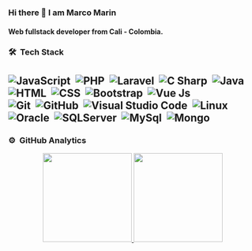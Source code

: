 ### Hi there 👋 I am Marco Marin

#### Web fullstack developer from Cali - Colombia.

### 🛠 &nbsp;Tech Stack

![JavaScript](https://img.shields.io/badge/-JavaScript-05122A?style=flat&logo=javascript)&nbsp;
![PHP](https://img.shields.io/badge/-PHP-05122A?style=flat&logo=php)&nbsp;
![Laravel](https://img.shields.io/badge/-Laravel-05122A?style=flat&logo=laravel)&nbsp;
![C Sharp](https://img.shields.io/badge/-CSharp-05122A?style=flat&logo=csharp)&nbsp;
![Java](https://img.shields.io/badge/-Java-05122A?style=flat&logo=java&logoColor=FFA518)\
![HTML](https://img.shields.io/badge/-HTML-05122A?style=flat&logo=HTML5)&nbsp;
![CSS](https://img.shields.io/badge/-CSS-05122A?style=flat&logo=CSS3&logoColor=1572B6)&nbsp;
![Bootstrap](https://img.shields.io/badge/-Bootstrap-05122A?style=flat&logo=bootstrap&logoColor=563D7C)&nbsp;
![Vue Js](https://img.shields.io/badge/-Vue-05122A?style=flat&logo=vuedotjs)\
![Git](https://img.shields.io/badge/-Git-05122A?style=flat&logo=git)&nbsp;
![GitHub](https://img.shields.io/badge/-GitHub-05122A?style=flat&logo=github)&nbsp;
![Visual Studio Code](https://img.shields.io/badge/-Visual%20Studio%20Code-05122A?style=flat&logo=visual-studio-code&logoColor=007ACC)&nbsp;
![Linux](https://img.shields.io/badge/-Linux-05122A?style=flat&logo=linux)\
![Oracle](https://img.shields.io/badge/-Oracle-05122A?style=flat&logo=oracle)&nbsp;
![SQLServer](https://img.shields.io/badge/-SQLServer-05122A?style=flat&logo=microsoftsqlserver)&nbsp;
![MySql](https://img.shields.io/badge/-MySql-05122A?style=flat&logo=mysql)&nbsp;
![Mongo](https://img.shields.io/badge/-MongoDB-05122A?style=flat&logo=mongodb)&nbsp;
----------------------------------------------------------------------------------------------------------------------------------------------

### ⚙️ &nbsp;GitHub Analytics

<p align="center">
<a href="https://github.com/MarckoM236">
  <img height="180em" src="https://github-readme-stats-eight-theta.vercel.app/api?username=MarckoM236&show_icons=true&theme=algolia&include_all_commits=true&count_private=true"/>
  <img height="180em" src="https://github-readme-stats-eight-theta.vercel.app/api/top-langs/?username=MarckoM236&layout=compact&langs_count=8&theme=algolia"/>
</a>
</p>


<!--
**MarckoM236/MarckoM236** is a ✨ _special_ ✨ repository because its `README.md` (this file) appears on your GitHub profile.

Here are some ideas to get you started:

- 🔭 I’m currently working on ...
- 🌱 I’m currently learning ...
- 👯 I’m looking to collaborate on ...
- 🤔 I’m looking for help with ...
- 💬 Ask me about ...
- 📫 How to reach me: ...
- 😄 Pronouns: ...
- ⚡ Fun fact: ...
-->
